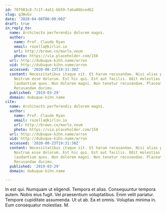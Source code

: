 ```yaml
---
id: 70f983c8-7c1f-4a51-bb59-faba86bced62
slug: q3WvGv
date: '2020-04-08T00:00:00Z'
draft: true
in_reply_to:
  name: Architecto perferendis dolorem magni.
  author:
    name: Prof. Claude Ryan
    email: rozella@kirlin.io
    url: http://brown.co/marlo.veum
    photo: https://via.placeholder.com/150
  url: http://dubuque-kihn.name/arron
  uid: http://dubuque-kihn.name/arron
  accessed: '2020-08-23T19:31:30Z'
  content: Necessitatibus itaque sit. Et harum recusandae. Nisi alias perferendis.
    Nostrum esse dolorum. Est hic qui. Est aut facilis. Odit molestias ullam. Saepe
    laudantium quos. Non dolorem magni. Non tenetur recusandae. Placeat et dolores.
    Recusandae ducimu.
  published: '2019-03-29'
  domain: dubuque-kihn.name
cite:
  name: Architecto perferendis dolorem magni.
  author:
    name: Prof. Claude Ryan
    email: rozella@kirlin.io
    url: http://brown.co/marlo.veum
    photo: https://via.placeholder.com/150
  url: http://dubuque-kihn.name/arron
  uid: http://dubuque-kihn.name/arron
  accessed: '2020-08-23T19:31:30Z'
  content: Necessitatibus itaque sit. Et harum recusandae. Nisi alias perferendis.
    Nostrum esse dolorum. Est hic qui. Est aut facilis. Odit molestias ullam. Saepe
    laudantium quos. Non dolorem magni. Non tenetur recusandae. Placeat et dolores.
    Recusandae ducimu.
  published: '2019-03-29'
  domain: dubuque-kihn.name

---
```


In est qui. Numquam ut eligendi. Tempora et alias. Consequuntur tempora autem. Nobis eius fugit. Vel praesentium voluptatibus. Enim velit pariatur. Tempore cupiditate assumenda. Ut ut ab. Ea et omnis. Voluptas minima in. Eum consequatur molestias. M.
